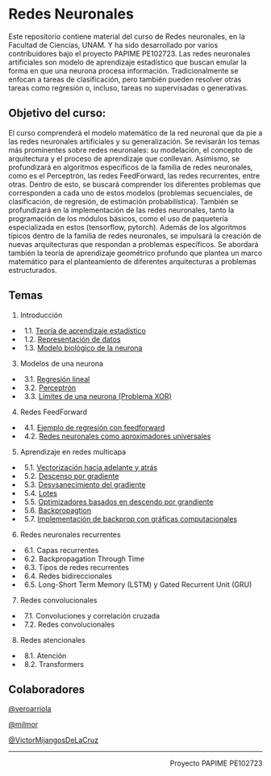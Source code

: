 # Redes Neuronales

Este repositorio contiene material del curso de Redes neuronales, en la Facultad de Ciencias, UNAM. Y ha sido desarrollado por varios contribuidores bajo el proyecto PAPIME PE102723.
Las redes neuronales artificiales son modelo de aprendizaje estadístico que buscan emular la forma en que una neurona procesa información. Tradicionalmente se enfocan a tareas de clasificación, pero también pueden resolver otras tareas como regresión o, incluso, tareas no supervisadas o generativas.

## Objetivo del curso: 
El curso comprenderá el modelo matemático de la red neuronal que da pie a las redes neuronales artificiales y su generalización. Se revisarán los temas más prominentes sobre redes neuronales: su modelación, el concepto de arquitectura y el proceso de aprendizaje que conllevan.
Asimismo, se profundizará en algoritmos específicos de la familia de redes neuronales, como es el Perceptrón, las redes FeedForward, las redes recurrentes, entre otras. Dentro de esto, se buscará comprender los diferentes problemas que corresponden a cada uno de estos modelos (problemas secuenciales, de clasificación, de regresión, de estimación probabilística).
También se profundizará en la implementación de las redes neuronales, tanto la programación de los módulos básicos, como el uso de paquetería especializada en estos (tensorflow, pytorch).
Además de los algoritmos típicos dentro de la familia de redes neuronales, se impulsará la creación de nuevas arquitecturas que respondan a problemas específicos. Se abordará también la teoría de aprendizaje geométrico profundo que plantea un marco matemático para el planteamiento de diferentes arquitecturas a problemas estructurados.

## Temas

1. Introducción
- &nbsp; 1.1. [Teoría de aprendizaje estadístico](https://victormijangosdelacruz.github.io/Redes-Neuronales/html/Introduccion/00AprendizajeMaquina.html)
- &nbsp; 1.2. [Representación de datos](https://victormijangosdelacruz.github.io/Redes-Neuronales/html/Introduccion/01RepresentacionDatos.html)
- &nbsp; 1.3. [Modelo biológico de la neurona](https://github.com/VictorMijangosDeLaCruz/Redes_Neuronales/blob/main/Notebooks/00%20Modelo%20de%20Hudgkin-Huxley)
3. Modelos de una neurona
- &nbsp; 3.1. [Regresión lineal](https://victormijangosdelacruz.github.io/Redes-Neuronales/html/neuronas/02Linear_regression.html)
- &nbsp; 3.2. [Perceptrón](https://victormijangosdelacruz.github.io/Redes-Neuronales/html/neuronas/03Perceptron.html)
- &nbsp; 3.3. [Límites de una neurona (Problema XOR)](https://victormijangosdelacruz.github.io/Redes-Neuronales/html/neuronas/04SolucionXOR.html)
4. Redes FeedForward
- &nbsp; 4.1. [Ejemplo de regresión con feedforward](https://victormijangosdelacruz.github.io/Redes-Neuronales/html/ffw/01FFWRegression.html)
- &nbsp; 4.2. [Redes neuronales como aproximadores universales](https://victormijangosdelacruz.github.io/Redes-Neuronales/html/ffw/02AproximadorUniversal.html)
5. Aprendizaje en redes multicapa
- &nbsp; 5.1. [Vectorización hacia adelante y atrás](https://victormijangosdelacruz.github.io/Redes-Neuronales/html/aprendizaje/01Vectorizacion.html)
- &nbsp; 5.2. [Descenso por gradiente](https://victormijangosdelacruz.github.io/Redes-Neuronales/html/aprendizaje/02GD.html)
- &nbsp; 5.3. [Desvsanecimiento del gradiente](https://victormijangosdelacruz.github.io/Redes-Neuronales/html/aprendizaje/03Desvanecimiento.html)
- &nbsp; 5.4. [Lotes](https://victormijangosdelacruz.github.io/Redes-Neuronales/html/aprendizaje/04Batches.html)
- &nbsp; 5.5. [Optimizadores basados en descendo por grandiente](https://victormijangosdelacruz.github.io/Redes-Neuronales/html/aprendizaje/05Optimizadores.html)
- &nbsp; 5.6. [Backpropagtion](https://victormijangosdelacruz.github.io/Redes-Neuronales/html/aprendizaje/06BackProp.html)
- &nbsp; 5.7. [Implementación de backprop con gráficas computacionales](https://victormijangosdelacruz.github.io/Redes-Neuronales/html/aprendizaje/07BackPropGraph.html)
6. Redes neuronales recurrentes
- &nbsp; 6.1. Capas recurrentes
- &nbsp; 6.2. Backpropagation Through Time
- &nbsp; 6.3. Tipos de redes recurrentes
- &nbsp; 6.4. Redes bidireccionales
- &nbsp; 6.5. Long-Short Term Memory (LSTM) y Gated Recurrent Unit (GRU)
7. Redes convolucionales
- &nbsp; 7.1. Convoluciones y correlación cruzada
- &nbsp; 7.2. Redes convolucionales
8. Redes atencionales
- &nbsp; 8.1. Atención
- &nbsp; 8.2. Transformers


## Colaboradores

[@veroarriola](https://github.com/veroarriola)

[@milmor](https://github.com/milmor)

[@VictorMijangosDeLaCruz](https://github.com/VictorMijangosDeLaCruz)


---------------------------------------------------------------------------------
<div style="text-align: right">Proyecto PAPIME PE102723</div>
